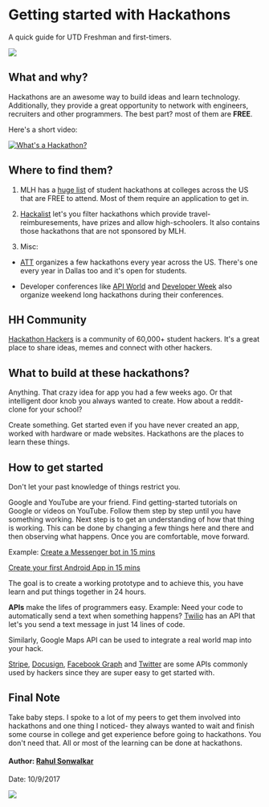 # Getting started with Hackathons
A quick guide for UTD Freshman and first-timers.



<img src="https://media.giphy.com/media/wpoLqr5FT1sY0/giphy.gif"/>


## What and why?
Hackathons are an awesome way to build ideas and learn technology. Additionally, they provide a great opportunity to network with engineers, recruiters and other programmers.
The best part? most of them are **FREE**.

Here's a short video:

[![What's a Hackathon?](https://img.youtube.com/vi/qj4DQfYx2Hg/56.jpg)](https://www.youtube.com/watch?v=qj4DQfYx2Hg)

## Where to find them?

1. MLH has a [huge list](https://mlh.io/seasons/na-2018/events) of student hackathons at colleges across the US that are FREE to attend. Most of them require an application to get in.

2. [Hackalist](http://www.hackalist.org/) let's you filter hackathons which provide travel-reimburesements, have prizes and allow high-schoolers. It also contains those hackathons that are not sponsored by MLH.

3. Misc:  
  * [ATT](https://devsummit.att.com/hackathon-invitational) organizes a few hackathons every year across the US. There's one    every year in Dallas too and it's open for students.

* Developer conferences like [API World](http://apiworld.co/) and [Developer Week](http://www.developerweek.com/) also organize weekend long hackathons during their conferences.

## HH Community 
[Hackathon Hackers](https://www.facebook.com/groups/hackathonhackers/) is a community of 60,000+ student hackers. It's a great place to share ideas, memes and connect with other hackers.

## What to build at these hackathons?
Anything. That crazy idea for app you had a few weeks ago. Or that intelligent door knob you always wanted to create. How about a reddit-clone for your school? 

Create something. Get started even if you have never created an app, worked with hardware or made websites. Hackathons are the places to learn these things.

## How to get started 
Don't let your past knowledge of things restrict you. 

Google and YouTube are your friend. Find getting-started tutorials on Google or videos on YouTube. Follow them step by step until you have something working. Next step is to get an understanding of how that thing is working. This can be done by changing a few things here and there and then observing what happens. Once you are comfortable, move forward.

Example: [Create a Messenger bot in 15 mins](https://github.com/jw84/messenger-bot-tutorial)

   [Create your first Android App in 15 mins](https://www.youtube.com/watch?v=mAJeK283j0I)

The goal is to create a working prototype and to achieve this, you have learn and put things together in 24 hours.

**APIs** make the lifes of programmers easy. Example: Need your code to automatically send a text when something happens? [Twilio](https://www.twilio.com/docs/quickstart/node/programmable-sms) has an API that let's you send a text message in just 14 lines of code. 

Similarly, Google Maps API can be used to integrate a real world map into your hack.

[Stripe](https://stripe.com/docs), [Docusign](https://secure.docusign.com/demo), [Facebook Graph](https://developers.facebook.com/docs/graph-api/) and [Twitter](https://developer.twitter.com/) are some APIs commonly used by hackers since they are super easy to get started with.

## Final Note

Take baby steps. I spoke to a lot of my peers to get them involved into hackathons and one thing I noticed- they always wanted to wait and finish some course in college and get experience before going to hackathons. You don't need that. All or most of the learning can be done at hackathons. 




#### Author: [Rahul Sonwalkar](http://rahul.ru) 
Date: 10/9/2017

<img src="https://media.giphy.com/media/3o7TKArwYEVSqn6Fuo/giphy.gif"/>

